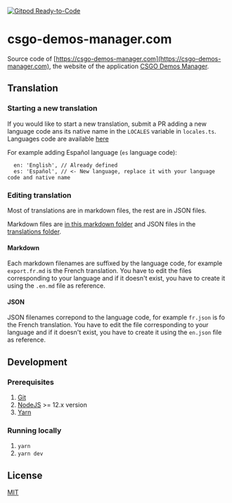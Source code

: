 [![Gitpod Ready-to-Code](https://img.shields.io/badge/Gitpod-Ready--to--Code-blue?logo=gitpod)](https://gitpod.io/#https://github.com/akiver/csgo-demos-manager.com) 

# csgo-demos-manager.com

Source code of [https://csgo-demos-manager.com](https://csgo-demos-manager.com), the website of the application [CSGO Demos Manager](https://github.com/akiver/csgo-demos-manager).

## Translation

### Starting a new translation

If you would like to start a new translation, submit a PR adding a new language code ans its native name in the `LOCALES` variable in `locales.ts`.
Languages code are available [here](https://en.wikipedia.org/wiki/List_of_ISO_639-1_codes)

For example adding Español language (`es` language code):

```
  en: 'English', // Already defined
  es: 'Español', // <- New language, replace it with your language code and native name
```

### Editing translation

Most of translations are in markdown files, the rest are in JSON files.

Markdown files are [in this markdown folder](https://github.com/akiver/csgo-demos-manager.com/blob/master/src/markdown) and JSON files in the [translations folder](https://github.com/akiver/csgo-demos-manager.com/blob/master/src/translations).

#### Markdown

Each markdown filenames are suffixed by the language code, for example `export.fr.md` is the French translation.
You have to edit the files corresponding to your language and if it doesn't exist, you have to create it using the `.en.md` file as reference.

#### JSON

JSON filenames correpond to the language code, for example `fr.json` is fo the French translation.
You have to edit the file corresponding to your language and if it doesn't exist, you have to create it using the `en.json` file as reference.

## Development

### Prerequisites

1. [Git](https://git-scm.com/)
2. [NodeJS](https://nodejs.org) >= 12.x version
3. [Yarn](https://yarnpkg.com/lang/en/docs/install/)

### Running locally

1. `yarn`
2. `yarn dev`

## License

[MIT](https://github.com/akiver/csgo-demos-manager.com/blob/master/LICENSE)
